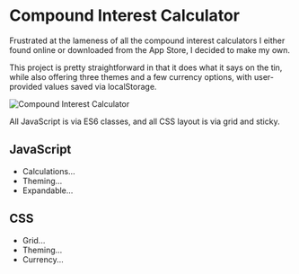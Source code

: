 # Compound Interest Calculator

Frustrated at the lameness of all the compound interest calculators I either found online or downloaded from the App Store, I decided to make my own.

This project is pretty straightforward in that it does what it says on the tin, while also offering three themes and a few currency options, with user-provided values saved via localStorage.

![Compound Interest Calculator](https://assets.gauslin.com/images/screenshots/interest-calculator.png)

All JavaScript is via ES6 classes, and all CSS layout is via grid and sticky.

## JavaScript

- Calculations...
- Theming...
- Expandable...

## CSS

- Grid...
- Theming...
- Currency...